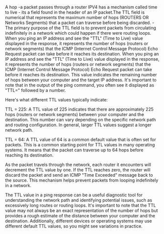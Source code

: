 
A hop 
 -a packet passes through a router
 IPV4 has a mechanism called  time to live  - its  a field found in the header of an IP packet.The TTL field is numerical that represents the maximum number of hops (ROUTERS OR Networks Segments) that a packet can traverse before being discarded.
 -The primary purpose of the TTL field is to prevent packets from circulating indefinitely in a network which could happen if there were routing loops.
 When you ping an IP address and see the "TTL" (Time to Live) value displayed in the response, it represents the number of hops (routers or network segments) that the ICMP (Internet Control Message Protocol) Echo Request packet can take before it reaches its destination.
 When you ping an IP address and see the "TTL" (Time to Live) value displayed in the response, it represents the number of hops (routers or network segments) that the ICMP (Internet Control Message Protocol) Echo Request packet can take before it reaches its destination. This value indicates the remaining number of hops between your computer and the target IP address. It's important to note that in the output of the ping command, you often see it displayed as "TTL=" followed by a number.

Here's what different TTL values typically indicate:

TTL = 225: A TTL value of 225 indicates that there are approximately 225 hops (routers or network segments) between your computer and the destination. This number can vary depending on the specific network path and routing configuration. In general, larger TTL values suggest a longer network path.

TTL = 64: A TTL value of 64 is a common default value that is often set for packets. This is a common starting point for TTL values in many operating systems. It means that the packet can traverse up to 64 hops before reaching its destination.

As the packet travels through the network, each router it encounters will decrement the TTL value by one. If the TTL reaches zero, the router will discard the packet and send an ICMP "Time Exceeded" message back to the source. This mechanism helps prevent packets from looping indefinitely in a network.

The TTL value in a ping response can be a useful diagnostic tool for understanding the network path and identifying potential issues, such as excessively long routes or routing loops. It's important to note that the TTL value may not always be an exact representation of the number of hops but provides a rough estimate of the distance between your computer and the destination. Additionally, different devices or operating systems may use different default TTL values, so you might see variations in practice.




